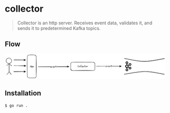 # collector

>Collector is an http server.
>Receives event data, validates it, and sends it to predetermined Kafka topics.

## Flow
![flow](./docs/flow.png)

## Installation
```sh
$ go run .
```
